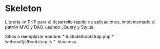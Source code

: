Skeleton
========

Librería en PHP para el desarrollo rápido de aplicaciones, implementado el patrón MVC y DAO, usando JQuery y Stylus.

Sitios a reemplazar nombre:
	* include/bootstrap.php
	* webroot/js/bootstrap.js
	* .htaccess